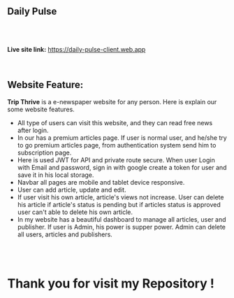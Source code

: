 ## Daily Pulse

<br />
<br />

**Live site link:** https://daily-pulse-client.web.app

<br />

## Website Feature:

**Trip Thrive** is a e-newspaper website for any person. Here is explain our some website features.

* All type of users can visit this website, and they can read free news after login.
* In our has a premium articles page. If user is normal user, and he/she try to go premium articles page, from authentication system send him to subscription page. 
* Here is used JWT for API and private route secure. When user Login with Email and password, sign in with google create a token for user and save it in his local storage.
* Navbar all pages are mobile and tablet device responsive.
* User can add article, update and edit.
* If user visit his own article, article's views not increase. User can delete his article if article's status is pending but if articles status is approved user can't able to delete his own article. 
* In my website has a beautiful dashboard to manage all articles, user and publisher. If user is Admin, his power is supper power. Admin can delete all users, articles and publishers.

<br/>
<br/>

# Thank you for visit my Repository !
